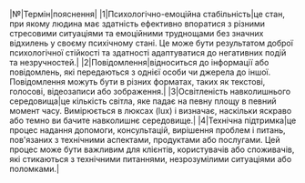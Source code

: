 |№|Термін|пояснення|
|1|Психологічно-емоційна стабільність|це стан, при якому людина має здатність ефективно впоратися з різними стресовими ситуаціями та емоційними труднощами без значних відхилень у своєму психічному стані. Це може бути результатом доброї психологічної стійкості та здатності адаптуватися до негативних подій та незручностей.|
|2|Повідомлення|відноситься до інформації або повідомлень, які передаються з однієї особи чи джерела до іншої. Повідомлення можуть бути в різних форматах, таких як текстові, голосові, відеозаписи або зображення.|
|3|Освітленість навколишнього середовища|це кількість світла, яке падає на певну площу в певний момент часу. Вимірюється в люксах (lux) і визначає, наскільки яскраво або темно ви бачите навколишнє середовище.|
|4|Технічна підтримка|це процес надання допомоги, консультацій, вирішення проблем і питань, пов'язаних з технічними аспектами, продуктами або послугами. Цей процес може бути важливим для клієнтів, користувачів або споживачів, які стикаються з технічними питаннями, незрозумілими ситуаціями або поломками.|
